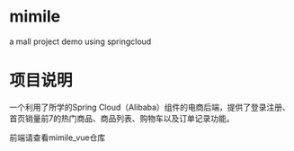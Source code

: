 # mimile
a mall project demo using springcloud
# 项目说明
一个利用了所学的Spring Cloud（Alibaba）组件的电商后端，提供了登录注册、首页销量前7的热门商品、商品列表、购物车以及订单记录功能。

前端请查看mimile_vue仓库
